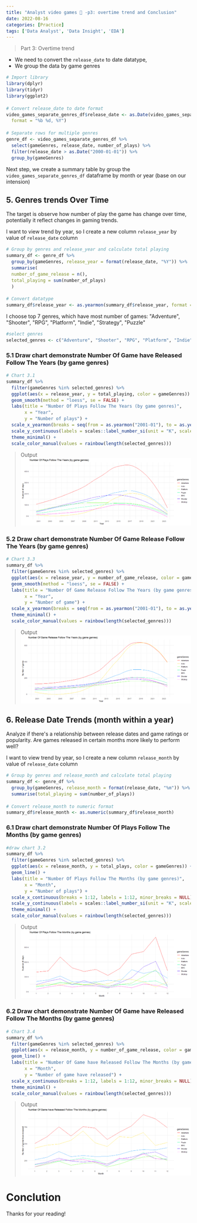 ```yaml
---
title: "Analyst video games 👾 -p3: overtime trend and Conclusion"
date: 2022-08-16
categories: [Practice]
tags: ['Data Analyst', 'Data Insight', 'EDA']
---
```

> Part 3: Overtime trend

- We need to convert the `release_date` to date datatype,
- We group the data by game genres

```R
# Import library
library(dplyr)
library(tidyr)
library(ggplot2)
  
# Convert release_date to date format
video_games_separate_genres_df$release_date <- as.Date(video_games_separate_genres_df$release_date, 
  format = "%b %d, %Y")

# Separate rows for multiple genres
genre_df <- video_games_separate_genres_df %>%  
  select(gameGenres, release_date, number_of_plays) %>%
  filter(release_date > as.Date("2000-01-01")) %>%
  group_by(gameGenres)
```

Next step, we create a summary table by group the `video_games_separate_genres_df` dataframe by month or year (base on our intension)
## 5. Genres trends Over Time
The target is observe how number of play the game has change over time, potentially it reflect changes in gaming trends.

I want to view trend by year, so I create a new column `release_year` by value of `release_date` column

```R
# Group by genres and release_year and calculate total playing
summary_df <- genre_df %>%
  group_by(gameGenres, release_year = format(release_date, "%Y")) %>%
  summarise(
  number_of_game_release = n(),
  total_playing = sum(number_of_plays)
  )

# Convert datatype
summary_df$release_year <- as.yearmon(summary_df$release_year, format = "%Y")
```

I choose top 7 genres, which have most number of games: "Adventure", "Shooter", "RPG", "Platform", "Indie", "Strategy", "Puzzle"

```R
#select genres
selected_genres <- c("Adventure", "Shooter", "RPG", "Platform", "Indie", "Strategy", "Puzzle")
```

### 5.1 Draw chart demonstrate Number Of Game have Released Follow The Years (by game genres)

```R
# Chart 3.1
summary_df %>% 
  filter(gameGenres %in% selected_genres) %>%
  ggplot(aes(x = release_year, y = total_playing, color = gameGenres)) +
  geom_smooth(method = "loess", se = FALSE) +
  labs(title = "Number Of Plays Follow The Years (by game genres)",
       x = "Year",
       y = "Number of plays") +
  scale_x_yearmon(breaks = seq(from = as.yearmon("2001-01"), to = as.yearmon("2023-01"), by = 2), format = "%Y") +
  scale_y_continuous(labels = scales::label_number_si(unit = "K", scale = 1e-3)) +
  theme_minimal() +
  scale_color_manual(values = rainbow(length(selected_genres)))
```

>Output
![image tooltip here](/assets/images/EDA1/Rplot_EDA1_3.1.png)

### 5.2 Draw chart demonstrate Number Of Game Release Follow The Years (by game genres)

```R
# Chart 3.3
summary_df %>% 
  filter(gameGenres %in% selected_genres) %>%
  ggplot(aes(x = release_year, y = number_of_game_release, color = gameGenres)) +
  geom_smooth(method = "loess", se = FALSE) +
  labs(title = "Number Of Game Release Follow The Years (by game genres)",
       x = "Year",
       y = "Number of game") +
  scale_x_yearmon(breaks = seq(from = as.yearmon("2001-01"), to = as.yearmon("2023-01"), by = 2), format = "%Y") +
  theme_minimal() +
  scale_color_manual(values = rainbow(length(selected_genres)))
```

>Output
![image tooltip here](/assets/images/EDA1/Rplot_EDA1_3.3.png)

## 6. Release Date Trends (month within a year)
Analyze if there's a relationship between release dates and game ratings or popularity. Are games released in certain months more likely to perform well?

I want to view trend by year, so I create a new column `release_month` by value of `release_date` column

```R
# Group by genres and release_month and calculate total playing
summary_df <- genre_df %>%
  group_by(gameGenres, release_month = format(release_date, "%m")) %>%
  summarise(total_playing = sum(number_of_plays))

# Convert release_month to numeric format
summary_df$release_month <- as.numeric(summary_df$release_month)
```

### 6.1 Draw chart demonstrate Number Of Plays Follow The Months (by game genres)

```R
#draw chart 3.2
summary_df %>% 
  filter(gameGenres %in% selected_genres) %>%
  ggplot(aes(x = release_month, y = total_plays, color = gameGenres)) +
  geom_line() +
  labs(title = "Number Of Plays Follow The Months (by game genres)",
       x = "Month",
       y = "Number of plays") +
  scale_x_continuous(breaks = 1:12, labels = 1:12, minor_breaks = NULL) +  
  scale_y_continuous(labels = scales::label_number_si(unit = "K", scale = 1e-3)) +
  theme_minimal() +
  scale_color_manual(values = rainbow(length(selected_genres)))
```
>Output
![image tooltip here](/assets/images/EDA1/Rplot_EDA1_3.2.png)

### 6.2 Draw chart demonstrate Number Of Game have Released Follow The Months (by game genres)

```R
# Chart 3.4
summary_df %>% 
  filter(gameGenres %in% selected_genres) %>%
  ggplot(aes(x = release_month, y = number_of_game_release, color = gameGenres)) +
  geom_line() +
  labs(title = "Number Of Game have Released Follow The Months (by game genres)",
       x = "Month",
       y = "Number of game have released") +
  scale_x_continuous(breaks = 1:12, labels = 1:12, minor_breaks = NULL) +  
  theme_minimal() +
  scale_color_manual(values = rainbow(length(selected_genres)))
```

>Output
![image tooltip here](/assets/images/EDA1/Rplot_EDA1_3.4.png)

# Conclution

Thanks for your reading!